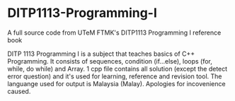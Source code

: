 # DITP1113-Programming-I
A full source code from UTeM FTMK's DITP1113 Programming I reference book

DITP 1113 Programming I is a subject that teaches basics of C++ Programming. 
It consists of sequences, condition (if...else), loops (for, while, do while) and Array.
1 cpp file contains all solution (except the detect error question) and it's used for learning, reference and revision tool.
The languange used for output is Malaysia (Malay). Apologies for incovenience caused.
